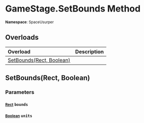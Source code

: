 # GameStage.SetBounds Method

<small>**Namespace**: SpaceUsurper</small>

## Overloads

<div markdown="1" class="member-table">

| Overload | Description |
| :------- | ----------- |
| [SetBounds(Rect, Boolean)](#Rect_Boolean_) |  | 

</div>

## SetBounds(Rect, Boolean)
### Parameters
#### <small>[Rect](https://docs.unity3d.com/ScriptReference/Rect.html)</small> `bounds`

#### <small>[Boolean](https://docs.microsoft.com/en-us/dotnet/api/system.boolean?view=netframework-4.5)</small> `units`


